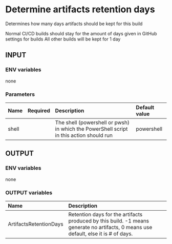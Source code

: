 # Determine artifacts retention days

Determines how many days artifacts should be kept for this build

Normal CI/CD builds should stay for the amount of days given in GitHub settings for builds
All other builds will be kept for 1 day

## INPUT

### ENV variables

none

### Parameters

| Name | Required | Description | Default value |
| :-- | :-: | :-- | :-- |
| shell | | The shell (powershell or pwsh) in which the PowerShell script in this action should run | powershell |

## OUTPUT

### ENV variables

none

### OUTPUT variables

| Name | Description |
| :-- | :-- |
| ArtifactsRetentionDays | Retention days for the artifacts produced by this build. -1 means generate no artifacts, 0 means use default, else it is # of days.  |
